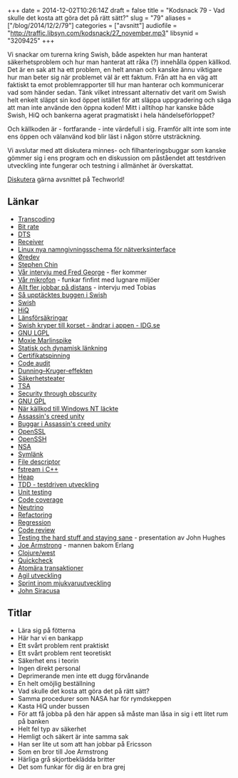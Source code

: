 +++
date = 2014-12-02T10:26:14Z
draft = false
title = "Kodsnack 79 - Vad skulle det kosta att göra det på rätt sätt?"
slug = "79"
aliases = ["/blog/2014/12/2/79"]
categories = ["avsnitt"]
audiofile = "http://traffic.libsyn.com/kodsnack/27_november.mp3"
libsynid = "3209425"
+++

Vi snackar om turerna kring Swish, både aspekten hur man hanterat säkerhetsproblem och hur man hanterat att råka (?) innehålla öppen källkod. Det är en sak att ha ett problem, en helt annan och kanske ännu viktigare hur man beter sig när problemet väl är ett faktum. Från att ha en väg att faktiskt ta emot problemrapporter till hur man hanterar och kommunicerar vad som händer sedan. Tänk vilket intressant alternativ det varit om Swish helt enkelt släppt sin kod öppet istället för att släppa uppgradering och säga att man inte använde den öppna koden! Mitt i alltihop har kanske både Swish, HiQ och bankerna agerat pragmatiskt i hela händelseförloppet?

Och källkoden är - fortfarande - inte värdefull i sig. Framför allt inte som inte ens öppen och välanvänd kod blir läst i någon större utsträckning.

Vi avslutar med att diskutera minnes- och filhanteringsbuggar som kanske gömmer sig i ens program och en diskussion om påståendet att testdriven utveckling inte fungerar och testning i allmänhet är överskattat.

[Diskutera](http://techworld.idg.se/2.2524/1.598697) gärna avsnittet på Techworld!

## Länkar ##
* [Transcoding](http://en.wikipedia.org/wiki/Transcoding)
* [Bit rate](http://en.wikipedia.org/wiki/Bit_rate)
* [DTS](http://en.wikipedia.org/wiki/DTS_%28sound_system%29)
* [Receiver](http://en.wikipedia.org/wiki/AV_receiver)
* [Linux nya namngivningsschema för nätverksinterface](http://en.wikipedia.org/wiki/Consistent_Network_Device_Naming)
* [Øredev](http://oredev.org/)
* [Stephen Chin](https://twitter.com/steveonjava)
* [Vår intervju med Fred George](http://kodsnack.se/78/) - fler kommer
* [Vår mikrofon](http://www.zoom.co.jp/products/h2n)  - funkar finfint med lugnare miljöer
* [Allt fler jobbar på distans](http://techworld.idg.se/2.2524/1.592181/allt-fler-jobbar-pa-distans) - intervju med Tobias
* [Så upptäcktes buggen i Swish](http://techworld.idg.se/2.2524/1.591330/sa-upptacktes-buggen-i-swish)
* [Swish](http://sv.wikipedia.org/wiki/Swish_%28mobilapplikation%29)
* [HiQ](http://sv.wikipedia.org/wiki/HiQ_International)
* [Länsförsäkringar](http://sv.wikipedia.org/wiki/L%C3%A4nsf%C3%B6rs%C3%A4kringar)
* [Swish kryper till korset - ändrar i appen - IDG.se](http://www.idg.se/2.1085/1.594473/swish-kryper-till-korset--andrar-i-appen)
* [GNU LGPL](http://en.wikipedia.org/wiki/GNU_Lesser_General_Public_License)
* [Moxie Marlinspike](http://en.wikipedia.org/wiki/Moxie_Marlinspike)
* [Statisk och dynamisk länkning](http://cs-fundamentals.com/tech-interview/c/difference-between-static-and-dynamic-linking.php)
* [Certifikatspinning](http://en.wikipedia.org/wiki/Transport_Layer_Security#Certificate_pinning)
* [Code audit](http://en.wikipedia.org/wiki/Code_audit)
* [Dunning–Kruger-effekten](http://en.wikipedia.org/wiki/Dunning%E2%80%93Kruger_effect)
* [Säkerhetsteater](http://en.wikipedia.org/wiki/Security_theater)
* [TSA](http://en.wikipedia.org/wiki/Transportation_Security_Administration)
* [Security through obscurity](http://en.wikipedia.org/wiki/Security_through_obscurity)
* [GNU GPL](http://en.wikipedia.org/wiki/GNU_General_Public_License)
* [När källkod till Windows NT läckte](http://www.theregister.co.uk/2004/02/13/ms_windows_source_code_escapes/)
* [Assassin's creed unity](http://en.wikipedia.org/wiki/Assassin's_Creed_Unity)
* [Buggar i Assassin's creed unity](http://www.kotaku.com.au/2014/11/assassins-creed-unity-has-the-best-glitches/)
* [OpenSSL](http://en.wikipedia.org/wiki/OpenSSL#History_of_the_OpenSSL_project)
* [OpenSSH](http://en.wikipedia.org/wiki/OpenSSH)
* [NSA](http://en.wikipedia.org/wiki/National_Security_Agency)
* [Symlänk](http://en.wikipedia.org/wiki/Symbolic_link)
* [File descriptor](http://en.wikipedia.org/wiki/File_descriptor)
* [fstream i C++](http://www.cplusplus.com/reference/fstream/fstream/)
* [Heap](http://en.wikipedia.org/wiki/Heap_%28data_structure%29)
* [TDD - testdriven utveckling](http://en.wikipedia.org/wiki/Test-driven_development)
* [Unit testing](http://en.wikipedia.org/wiki/Unit_testing)
* [Code coverage](http://en.wikipedia.org/wiki/Code_coverage)
* [Neutrino](http://en.wikipedia.org/wiki/Neutrino)
* [Refactoring](http://en.wikipedia.org/wiki/Code_refactoring)
* [Regression](http://en.wikipedia.org/wiki/Software_regression)
* [Code review](http://en.wikipedia.org/wiki/Code_review)
* [Testing the hard stuff and staying sane](https://www.youtube.com/watch?v=zi0rHwfiX1Q) - presentation av John Hughes
* [Joe Armstrong](http://en.wikipedia.org/wiki/Erlang_%28programming_language%29) - mannen bakom Erlang
* [Clojure/west](http://www.clojurewest.org/)
* [Quickcheck](http://en.wikipedia.org/wiki/QuickCheck)
* [Atomära transaktioner](http://en.wikipedia.org/wiki/Atomicity_%28database_systems%29)
* [Agil utveckling](http://en.wikipedia.org/wiki/Agile_software_development)
* [Sprint inom mjukvaruutveckling](http://en.wikipedia.org/wiki/Sprint_%28software_development%29)
* [John Siracusa](https://twitter.com/siracusa)

## Titlar ##
* Lära sig på fötterna
* Här har vi en bankapp
* Ett svårt problem rent praktiskt
* Ett svårt problem rent teoretiskt
* Säkerhet ens i teorin
* Ingen direkt personal
* Deprimerande men inte ett dugg förvånande
* En helt omöjlig beställning
* Vad skulle det kosta att göra det på rätt sätt?
* Samma procedurer som NASA har för rymdskeppen
* Kasta HiQ under bussen
* För att få jobba på den här appen så måste man låsa in sig i ett litet rum på banken
* Helt fel typ av säkerhet
* Hemligt och säkert är inte samma sak
* Han ser lite ut som att han jobbar på Ericsson
* Som en bror till Joe Armstrong
* Härliga grå skjortbeklädda britter
* Det som funkar för dig är en bra grej